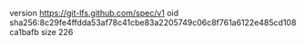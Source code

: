 version https://git-lfs.github.com/spec/v1
oid sha256:8c29fe4ffdda53af78c41cbe83a2205749c06c8f761a6122e485cd108ca1bafb
size 226
